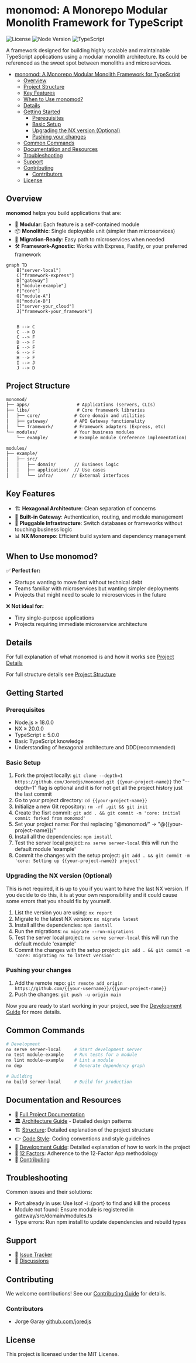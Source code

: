 # monomod: A Monorepo Modular Monolith Framework for TypeScript

![License](https://img.shields.io/badge/license-MIT-blue.svg)
![Node Version](https://img.shields.io/badge/node-%5E18.0.0-olive)
![TypeScript](https://img.shields.io/badge/typescript-%5E5.0.0-olive)

A framework designed for building highly scalable and maintainable TypeScript applications using a modular monolith architecture. Its could be referenced as the sweet spot between monoliths and microservices.

- [monomod: A Monorepo Modular Monolith Framework for TypeScript](#monomod-a-monorepo-modular-monolith-framework-for-typescript)
  - [Overview](#overview)
  - [Project Structure](#project-structure)
  - [Key Features](#key-features)
  - [When to Use monomod?](#when-to-use-monomod)
  - [Details](#details)
  - [Getting Started](#getting-started)
    - [Prerequisites](#prerequisites)
    - [Basic Setup](#basic-setup)
    - [Upgrading the NX version (Optional)](#upgrading-the-nx-version-optional)
    - [Pushing your changes](#pushing-your-changes)
  - [Common Commands](#common-commands)
  - [Documentation and Resources](#documentation-and-resources)
  - [Troubleshooting](#troubleshooting)
  - [Support](#support)
  - [Contributing](#contributing)
    - [Contributors](#contributors)
  - [License](#license)

## Overview

**monomod** helps you build applications that are:

- 🎯 **Modular**: Each feature is a self-contained module
- 📦 **Monolithic**: Single deployable unit (simpler than microservices)
- 🔄 **Migration-Ready**: Easy path to microservices when needed
- 🛠 **Framework-Agnostic**: Works with Express, Fastify, or your preferred framework

```mermaid
graph TD
    B["server-local"]
    C["framework-express"]
    D["gateway"]
    E["module-example"]
    F["core"]
    G["module-A"]
    H["module-B"]
    I["server-your_cloud"]
    J["framework-your_framework"]


    B --> C
    C --> D
    C --> F
    D --> F
    E --> F
    G --> F
    H --> F
    I --> J
    J --> D
```

## Project Structure

```markdown
monomod/
├── apps/                  # Applications (servers, CLIs)
├── libs/                  # Core framework libraries
│   ├── core/             # Core domain and utilities
│   ├── gateway/          # API Gateway functionality
│   └── framework/        # Framework adapters (Express, etc)
└── modules/              # Your business modules
    └── example/          # Example module (reference implementation)
```

```markdown
modules/
├── example/
│   ├── src/
│   │   ├── domain/       // Business logic
│   │   ├── application/  // Use cases
│   │   └── infra/       // External interfaces
```

## Key Features

- 🏗 **Hexagonal Architecture**: Clean separation of concerns
- 🔐 **Built-in Gateway**: Authentication, routing, and module management
- 🔌 **Pluggable Infrastructure**: Switch databases or frameworks without touching business logic
- 📊 **NX Monorepo**: Efficient build system and dependency management

## When to Use monomod?

✅ **Perfect for:**

- Startups wanting to move fast without technical debt
- Teams familiar with microservices but wanting simpler deployments
- Projects that might need to scale to microservices in the future

❌ **Not ideal for:**

- Tiny single-purpose applications
- Projects requiring immediate microservice architecture

## Details

For full explanation of what monomod is and how it works see [Project Details](./docs/detail.md)

For full structure details see [Project Structure](./docs/structure.md)

## Getting Started

### Prerequisites

- Node.js ≥ 18.0.0
- NX ≥ 20.0.0
- TypeScript ≥ 5.0.0
- Basic TypeScript knowledge
- Understanding of hexagonal architecture and DDD(recommended)

### Basic Setup

1. Fork the project locally: `git clone --depth=1 https://github.com/Joredjs/monomod.git {{your-project-name}}` the "--depth=1" flag is optional and it is for not get all the project history just the last commit
2. Go to your project directory: `cd {{your-project-name}}`
3. Initialize a new Git repository: `rm -rf .git && git init`
4. Create the fisrt commit: `git add . && git commit -m 'core: initial commit forked from monomod'`
5. Set your project name: For thsi replacing "@monomod/" -> "@{{your-project-name}}/"
6. Install all the dependencies: `npm install`
7. Test the server local project: `nx serve server-local` this will run the default module 'example'
8. Commit the changes with the setup project: `git add . && git commit -m 'core: Setting up {{your-project-name}} project'`

### Upgrading the NX version (Optional)

This is not required, it is up to you if you want to have the last NX version. If you decide to do this, it is at your own responsibility and it could cause some errors that you should fix by yourself.

1. List the version you are using: `nx report`
2. Migrate to the latest NX version: `nx migrate latest`
3. Install all the dependencies: `npm install`
4. Run the migrations: `nx migrate --run-migrations`
5. Test the server local project: `nx serve server-local` this will run the default module 'example'
6. Commit the changes with the setup project: `git add . && git commit -m 'core: migrating nx to latest version'`

### Pushing your changes

1. Add the remote repo: `git remote add origin https://github.com/{{your-username}}/{{your-project-name}}`
2. Push the changes: `git push -u origin main`

Now you are ready to start working in your project, see the [Development Guide](./docs/development.md) for more details.

## Common Commands

```bash
# Development
nx serve server-local     # Start development server
nx test module-example    # Run tests for a module
nx lint module-example    # Lint a module
nx dep                    # Generate dependency graph

# Building
nx build server-local     # Build for production
```

## Documentation and Resources

- 📒 [Full Project Documentation](./docs/detail.md)
- 🏛️ [Architecture Guide](./docs/architecture.md) - Detailed design patterns
- 🏗️ [Structure](./docs/structure.md): Detailed explanation of the project structure
- 👉 [Code Style](./docs/codeStyle.md): Coding conventions and style guidelines
- 🧭 [Development Guide](./docs/development.md): Detailed explanation of how to work in the project
- 📙 [12 Factors](./docs/12factors.md): Adherence to the 12-Factor App methodology
- 🤝 [Contributing](./docs/CONTRIBUTING.md)

## Troubleshooting

Common issues and their solutions:

- Port already in use: Use lsof -i :{port} to find and kill the process
- Module not found: Ensure module is registered in gateway/src/domain/modules.ts
- Type errors: Run npm install to update dependencies and rebuild types

## Support

- 📝 [Issue Tracker](https://github.com/Joredjs/monomod/issues)
- 💬 [Discussions](https://github.com/Joredjs/monomod/discussions)

## Contributing

We welcome contributions! See our [Contributing Guide](./docs/CONTRIBUTING.md) for details.

### Contributors

- Jorge Garay [github.com/joredjs](https://github.com/joredjs)

## License

This project is licensed under the MIT License.
